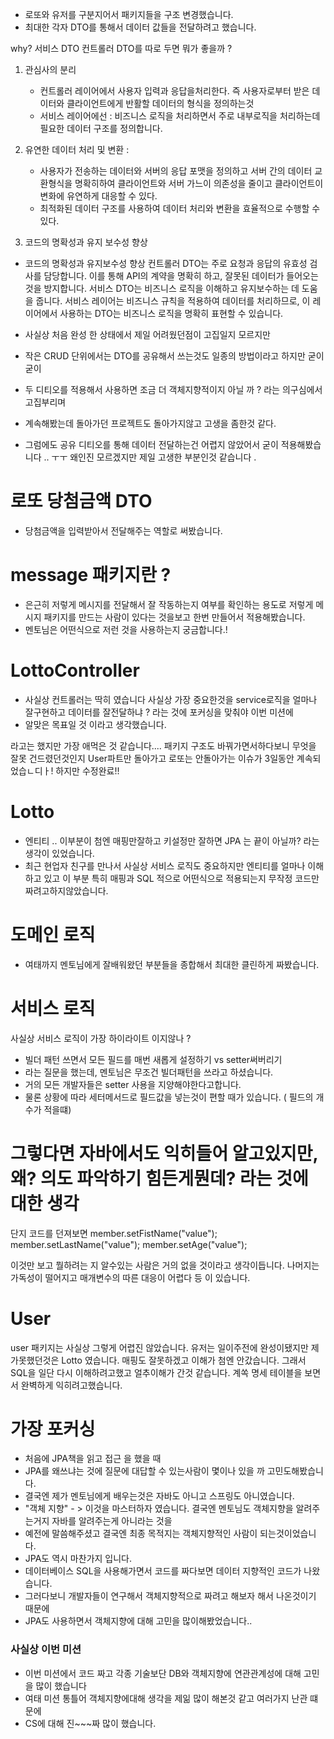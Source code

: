 
- 로또와 유저를 구분지어서 패키지들을 구조 변경했습니다.
- 최대한 각자 DTO를 통해서 데이터 값들을 전달하려고 했습니다. 

why? 
서비스 DTO 컨트롤러 DTO를 따로 두면 뭐가 좋을까 ?
1. 관심사의 분리 
    - 컨트롤러 레이어에서 사용자 입력과 응답을처리한다. 즉 사용자로부터 받은 데이터와 클라이언트에게 반활할 데이터의 형식을 정의하는것 
    - 서비스 레이어에선 : 비즈니스 로직을 처리하면서 주로 내부로직을 처리하는데 필요한 데이터 구조를 정의합니다.
2. 유연한 데이터 처리 및 변환 :
   - 사용자가 전송하는 데이터와 서버의 응답 포맷을 정의하고 서버 간의 데이터 교환형식을 명확히하여 클라이언트와 서버 가느이 의존성을 줄이고 클라이언트이 변화에 유연하게 대응할 수 있다.
   - 최적화된 데이터 구조를 사용하여 데이터 처리와 변환을 효율적으로 수행할 수 있다. 


3. 코드의 명확성과 유지 보수성 향상 
 -  코드의 명확성과 유지보수성 향상
    컨트롤러 DTO는 주로 요청과 응답의 유효성 검사를 담당합니다. 이를 통해 API의 계약을 명확히 하고, 잘못된 데이터가 들어오는 것을 방지합니다.
    서비스 DTO는 비즈니스 로직을 이해하고 유지보수하는 데 도움을 줍니다. 서비스 레이어는 비즈니스 규칙을 적용하여 데이터를 처리하므로, 이 레이어에서 사용하는 DTO는 비즈니스 로직을 명확히 표현할 수 있습니다.



- 사실상 처음 완성 한 상태에서 제일 어려웠던점이 고집일지 모르지만 
- 작은 CRUD 단위에서는 DTO를 공유해서 쓰는것도 일종의 방법이라고 하지만 굳이굳이 
- 두 디티오를 적용해서 사용하면 조금 더 객체지향적이지 아닐 까 ? 라는 의구심에서 고집부리며 
- 계속해봤는데 돌아가던 프로젝트도 돌아가지않고 고생을 좀한것 같다.
-  그럼에도 공유 디티오를 통해 데이터 전달하는건 어렵지 않았어서 굳이 적용해봤습니다 .. ㅜㅜ 왜인진 모르겠지만 제일 고생한 부분인것 같습니다 .


# 로또 당첨금액 DTO
- 당첨금액을 입력받아서 전달해주는 역할로 써봤습니다. 


# message 패키지란 ?
- 은근히 저렇게 메시지를 전달해서 잘 작동하는지 여부를 확인하는 용도로 저렇게 메시지 패키지를 만드는 사람이 있다는 것을보고 한번 만들어서 적용해봤습니다.
- 멘토님은 어떤식으로 저런 것을 사용하는지 궁금합니다.!


# LottoController 
- 사실상 컨트롤러는 딱히 였습니다 사실상 가장 중요한것을 service로직을 얼마나 잘구현하고 데이터를 잘전달하냐 ? 라는 것에 포커싱을 맞춰야 이번 미션에 
- 알맞은 목표일 것 이라고 생각했습니다.

라고는 했지만 가장 애먹은 것 같습니다.... 패키지 구조도 바꿔가면서하다보니 무엇을 잘못 건드렸던것인지 User파트만 돌아가고 로또는 안돌아가는 이슈가 3일동안 계속되었습ㄴ디ㅏ! 하지만 수정완료!!


# Lotto 
- 엔티티 .. 이부분이 첨엔 매핑만잘하고 키설정만 잘하면 JPA 는 끝이 아닐까? 라는 생각이 있었습니다. 
- 최근 현업자 친구를 만나서 사실상 서비스 로직도 중요하지만 엔티티를 얼마나  이해하고 있고 이 부분 특히 매핑과 SQL 적으로 어떤식으로 적용되는지 무작정 코드만 짜려고하지않았습니다. 


#  도메인 로직 
- 여태까지 멘토님에게 잘배워왔던 부분들을 종합해서 최대한 클린하게 짜봤습니다. 


# 서비스 로직 
사실상 서비스 로직이 가장 하이라이트 이지않나 ?
- 빌더 패턴 쓰면서 모든 필드를 매번 새롭게 설정하기 vs setter써버리기 
- 라는 질문을 했는데, 멘토님은 무조건 빌더패턴을 쓰라고 하셨습니다. 
-  거의 모든 개발자들은 setter 사용을 지양해야한다고합니다. 
- 물론 상황에 따라 세터메서드로 필드값을 넣는것이 편할 때가 있습니다. ( 필드의 개수가 적을떄)

# 그렇다면 자바에서도 익히들어 알고있지만, 왜? 의도 파악하기 힘든게뭔데? 라는 것에 대한 생각
단지 코드를 던져보면
member.setFistName("value");
member.setLastName("value");
member.setAge("value");

이것만 보고 뭘하려는 지 알수있는 사람은 거의 없을 것이라고 생각이듭니다. 
나머지는 가독성이 떨어지고 매개변수의 따른 대응이 어렵다 등 이 있습니다.


# User 
user 패키지는 사실상 그렇게 어렵진 않았습니다. 
유저는 일이주전에 완성이됐지만 제가못했던것은 Lotto 였습니다.
 매핑도 잘못하겠고 이해가 첨엔 안갔습니다. 
그래서 SQL을 일단 다시 이해하려고했고 얼추이해가 간것 같습니다. 계쏙 명세 테이블을 보면서 
완벽하게 익히려고했습니다. 


# 가장 포커싱 
- 처음에 JPA책을 읽고 접근 을 했을 때 
- JPA를 왜쓰냐는 것에 질문에 대답할 수 있는사람이 몇이나 있을 까 고민도해봤습니다.
- 결국엔 제가 멘토님에게 배우는것은 자바도 아니고 스프링도 아니였습니다.
- "객체 지향" - > 이것을 마스터하자 였습니다. 결국엔 멘토님도 객체지향을 알려주는거지 자바를 알려주는게 아니라는 것을 
- 예전에 말씀해주셨고 결국엔 최종 목적지는 객체지향적인 사람이 되는것이었습니다.
- JPA도 역시 마찬가지 입니다. 
- 데이터베이스 SQL을 사용해가면서 코드를 짜다보면 데이터 지향적인 코드가 나왔습니다. 
- 그러다보니 개발자들이 연구해서 객체지향적으로 짜려고 해보자 해서 나온것이기 때문에 
- JPA도 사용하면서 객체지향에 대해 고민을 많이해봤었습니다.. 



### 사실상 이번 미션 
- 이번 미션에서 코드 짜고 각종 기술보단 DB와 객체지향에 연관관계성에 대해 고민을 많이 했습니다 
- 여태 미션 통틀어 객체지향에대해 생각을 제읾 많이 해본것 같고 여러가지 난관 떄문에 
- CS에 대해 진~~~짜 많이 했습니다.
